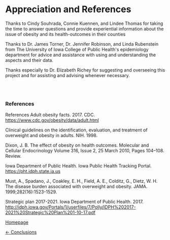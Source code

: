 # Appreciation and References

Thanks to Cindy Souhrada, Connie Kuennen, and Lindee Thomas for taking the time to answer questions and provide experiential information about the issue of obesity and its health-outcomes in their counties

Thanks to Dr. James Torner, Dr. Jennifer Robinson, and Linda Rubenstein from The University of Iowa College of Public Health's epidemiology department for advice and assistance with using and understanding the aspects and their data.

Thanks especially to Dr. Elizabeth Richey for suggesting and overseeing this project and for assisting and advising whenever necessary.

<br>

<br>

### References

References
Adult obesity facts. 2017. CDC. https://www.cdc.gov/obesity/data/adult.html

Clinical guidelines on the identification, evaluation, and treatment of overweight and obesity in adults. NIH. 1998.

Dixon, J. B. The effect of obesity on health outcomes. Molecular and Cellular Endocrinology Volume 316, Issue 2, 25 March 2010, Pages 104–108. Review.

Iowa Department of Public Health. Iowa Public Health Tracking Portal. https://pht.idph.state.ia.us

Must, A., Spadano, J., Coakley, E. H., Field, A. E., Colditz, G., Dietz, W. H. The disease burden associated with overweight and obesity. JAMA. 1999;282(16):1523-1529.

Strategic plan 2017-2021. Iowa Department of Public Health. 2017. http://idph.iowa.gov/Portals/1/userfiles/7/Polly/IDPH%202017-2021%20Strategic%20Plan%201-10-17.pdf
 
<br>

[Homepage](https://jacob-a-clark.github.io/practicum/)

[<- Conclusions](conclusions.md)
